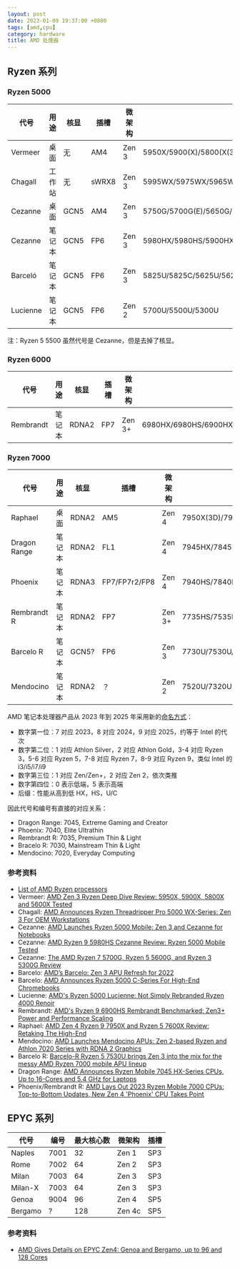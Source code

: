 ```yaml
---
layout: post
date: 2023-01-09 19:37:00 +0800
tags: [amd,cpu]
category: hardware
title: AMD 处理器
---
```


## Ryzen 系列

### Ryzen 5000

| 代号       | 用途  | 核显   | 插槽    | 微架构   | 型号                                                                    |
| -------- | --- | ---- | ----- | ----- | --------------------------------------------------------------------- |
| Vermeer  | 桌面  | 无    | AM4   | Zen 3 | 5950X/5900(X)/5800(X(3D))/5700X/5600(X)                               |
| Chagall  | 工作站 | 无    | sWRX8 | Zen 3 | 5995WX/5975WX/5965WX/5955WX/5945WX                                    |
| Cezanne  | 桌面  | GCN5 | AM4   | Zen 3 | 5750G/5700G(E)/5650G/5600G(E)/5500/5300G(E)                           |
| Cezanne  | 笔记本 | GCN5 | FP6   | Zen 3 | 5980HX/5980HS/5900HX/5900HS/5800H(S)/5800U/5600H(S)/5600U/5560U/5400U |
| Barceló  | 笔记本 | GCN5 | FP6   | Zen 3 | 5825U/5825C/5625U/5625C/5425U/5425C/5125C                             |
| Lucienne | 笔记本 | GCN5 | FP6   | Zen 2 | 5700U/5500U/5300U                                                     |

注：Ryzen 5 5500 虽然代号是 Cezanne，但是去掉了核显。

### Ryzen 6000

| 代号        | 用途  | 核显    | 插槽  | 微架构    | 型号                                                        |
| --------- | --- | ----- | --- | ------ | --------------------------------------------------------- |
| Rembrandt | 笔记本 | RDNA2 | FP7 | Zen 3+ | 6980HX/6980HS/6900HX/6900HS/6800H(S)/6800U/6600H(S)/6600U |

### Ryzen 7000

| 代号           | 用途  | 核显    | 插槽            | 微架构    | 型号                                            |
| ------------ | --- | ----- | ------------- | ------ | --------------------------------------------- |
| Raphael      | 桌面  | RDNA2 | AM5           | Zen 4  | 7950X(3D)/7900(X(3D))/7800X3D/7700(X)/7600(X) |
| Dragon Range | 笔记本 | RDNA2 | FL1           | Zen 4  | 7945HX/7845HX/7745HX/7645HX                   |
| Phoenix      | 笔记本 | RDNA3 | FP7/FP7r2/FP8 | Zen 4  | 7940HS/7840HS/7640HS                          |
| Rembrandt R  | 笔记本 | RDNA2 | FP7           | Zen 3+ | 7735HS/7535HS/7736U/7735U/7535U/7335U         |
| Barcelo R    | 笔记本 | GCN5? | FP6           | Zen 3  | 7730U/7530U/7330U                             |
| Mendocino    | 笔记本 | RDNA2 | ？             | Zen 2  | 7520U/7320U                                   |

AMD 笔记本处理器产品从 2023 年到 2025 年采用新的[命名方式](https://www.anandtech.com/show/18718/amd-2023-ryzen-mobile-7000-cpus-unveiled-zen-4-phoenix-takes-point)：

- 数字第一位：7 对应 2023，8 对应 2024，9 对应 2025，约等于 Intel 的代次
- 数字第二位：1 对应 Athlon Silver，2 对应 Athlon Gold，3-4 对应 Ryzen 3，5-6 对应 Ryzen 5，7-8 对应 Ryzen 7，8-9 对应 Ryzen 9，类似 Intel 的 i3/i5/i7/i9
- 数字第三位：1 对应 Zen/Zen+，2 对应 Zen 2，依次类推
- 数字第四位：0 表示低端，5 表示高端
- 后缀：性能从高到低 HX，HS，U/C

因此代号和编号有直接的对应关系：

- Dragon Range: 7045, Extreme Gaming and Creator
- Phoenix: 7040, Elite Ultrathin
- Rembrandt R: 7035, Premium Thin & Light
- Bracelo R: 7030, Mainstream Thin & Light
- Mendocino: 7020, Everyday Computing

### 参考资料

- [List of AMD Ryzen processors](https://en.wikipedia.org/wiki/List_of_AMD_Ryzen_processors)
- Vermeer: [AMD Zen 3 Ryzen Deep Dive Review: 5950X, 5900X, 5800X and 5600X Tested](https://www.anandtech.com/show/16214/amd-zen-3-ryzen-deep-dive-review-5950x-5900x-5800x-and-5700x-tested)
- Chagall: [AMD Announces Ryzen Threadripper Pro 5000 WX-Series: Zen 3 For OEM Workstations](https://www.anandtech.com/show/17296/amd-announces-ryzen-threadripper-pro-5000-wx-series-zen-3-core-for-oem-workstations)
- Cezanne: [AMD Launches Ryzen 5000 Mobile: Zen 3 and Cezanne for Notebooks](https://www.anandtech.com/show/16405/amd-launches-ryzen-5000-mobile-zen-3-and-cezanne-for-notebooks)
- Cezanne: [AMD Ryzen 9 5980HS Cezanne Review: Ryzen 5000 Mobile Tested](https://www.anandtech.com/show/16446/amd-ryzen-9-5980hs-cezanne-review-ryzen-5000-mobile-tested)
- Cezanne: [The AMD Ryzen 7 5700G, Ryzen 5 5600G, and Ryzen 3 5300G Review](https://www.anandtech.com/show/16824/amd-ryzen-7-5700g-and-ryzen-5-5600g-apu-review)
- Barcelo: [AMD’s Barcelo: Zen 3 APU Refresh for 2022](https://www.anandtech.com/show/17190/amds-barcelo-zen-3-apu-refresh-for-2022)
- Barcelo: [AMD Announces Ryzen 5000 C-Series For High-End Chromebooks](https://www.anandtech.com/show/17373/amd-announces-ryzen-5000-cseries-for-highend-chromebooks)
- Lucienne: [AMD's Ryzen 5000 Lucienne: Not Simply Rebranded Ryzen 4000 Renoir](https://www.anandtech.com/show/16451/amds-ryzen-5000-lucienne-not-simply-rebranded-ryzen-4000-renoir-)
- Rembrandt: [AMD's Ryzen 9 6900HS Rembrandt Benchmarked: Zen3+ Power and Performance Scaling](https://www.anandtech.com/show/17276/amd-ryzen-9-6900hs-rembrandt-benchmark-zen3-plus-scaling)
- Raphael: [AMD Zen 4 Ryzen 9 7950X and Ryzen 5 7600X Review: Retaking The High-End](https://www.anandtech.com/show/17585/amd-zen-4-ryzen-9-7950x-and-ryzen-5-7600x-review-retaking-the-high-end)
- Mendocino: [AMD Launches Mendocino APUs: Zen 2-based Ryzen and Athlon 7020 Series with RDNA 2 Graphics](https://www.anandtech.com/show/17584/amd-launches-mendocino-apus-zen-2-ryzen-and-athlon-7020-series-with-rdna-2-graphics)
- Barcelo R: [Barcelo-R Ryzen 5 7530U brings Zen 3 into the mix for the messy AMD Ryzen 7000 mobile APU lineup](https://www.notebookcheck.net/Barcelo-R-Ryzen-5-7530U-brings-Zen-3-into-the-mix-for-the-messy-AMD-Ryzen-7000-mobile-APU-lineup.662046.0.html)
- Dragon Range: [AMD Announces Ryzen Mobile 7045 HX-Series CPUs, Up to 16-Cores and 5.4 GHz for Laptops](https://www.anandtech.com/show/18716/amd-announces-ryzen-7045-hx-series-cpus-for-laptops-up-to-16-cores-and-5-4-ghz)
- Phoenix/Rembrandt R: [AMD Lays Out 2023 Ryzen Mobile 7000 CPUs: Top-to-Bottom Updates, New Zen 4 'Phoenix' CPU Takes Point](https://www.anandtech.com/show/18718/amd-2023-ryzen-mobile-7000-cpus-unveiled-zen-4-phoenix-takes-point)

## EPYC 系列

| 代号      | 编号   | 最大核心数 | 微架构    | 插槽  |
| ------- | ---- | ----- | ------ | --- |
| Naples  | 7001 | 32    | Zen 1  | SP3 |
| Rome    | 7002 | 64    | Zen 2  | SP3 |
| Milan   | 7003 | 64    | Zen 3  | SP3 |
| Milan-X | 7003 | 64    | Zen 3  | SP3 |
| Genoa   | 9004 | 96    | Zen 4  | SP5 |
| Bergamo | ?    | 128   | Zen 4c | SP5 |

### 参考资料

- [AMD Gives Details on EPYC Zen4: Genoa and Bergamo, up to 96 and 128 Cores](https://www.anandtech.com/show/17055/amd-gives-details-on-epyc-zen4-genoa-and-bergamo-up-to-96-and-128-cores)